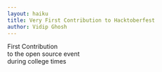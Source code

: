 ```yaml
---
layout: haiku
title: Very First Contribution to Hacktoberfest
author: Vidip Ghosh
---
```


First Contribution<br>
to the open source event<br>
during college times<br>